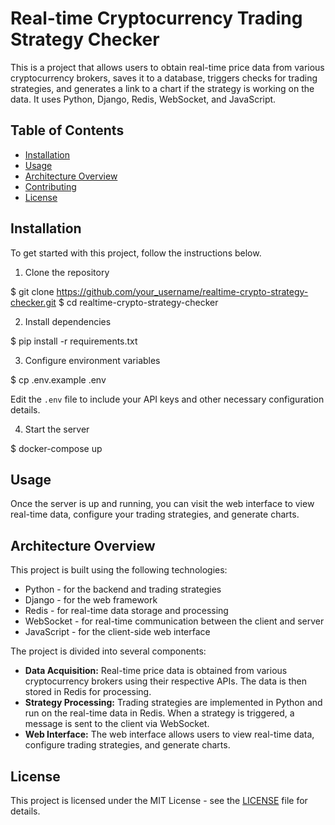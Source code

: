# Real-time Cryptocurrency Trading Strategy Checker

This is a project that allows users to obtain real-time price data from various cryptocurrency brokers, saves it to a database, triggers checks for trading strategies, and generates a link to a chart if the strategy is working on the data. It uses Python, Django, Redis, WebSocket, and JavaScript.

## Table of Contents
- [Installation](#installation)
- [Usage](#usage)
- [Architecture Overview](#architecture-overview)
- [Contributing](#contributing)
- [License](#license)

## Installation

To get started with this project, follow the instructions below.

1. Clone the repository

$ git clone https://github.com/your_username/realtime-crypto-strategy-checker.git
$ cd realtime-crypto-strategy-checker

2. Install dependencies

$ pip install -r requirements.txt


3. Configure environment variables

$ cp .env.example .env

Edit the `.env` file to include your API keys and other necessary configuration details.

4. Start the server

$ docker-compose up



## Usage

Once the server is up and running, you can visit the web interface to view real-time data, configure your trading strategies, and generate charts.

## Architecture Overview

This project is built using the following technologies:

- Python - for the backend and trading strategies
- Django - for the web framework
- Redis - for real-time data storage and processing
- WebSocket - for real-time communication between the client and server
- JavaScript - for the client-side web interface

The project is divided into several components:

- **Data Acquisition:** Real-time price data is obtained from various cryptocurrency brokers using their respective APIs. The data is then stored in Redis for processing.
- **Strategy Processing:** Trading strategies are implemented in Python and run on the real-time data in Redis. When a strategy is triggered, a message is sent to the client via WebSocket.
- **Web Interface:** The web interface allows users to view real-time data, configure trading strategies, and generate charts.

## License

This project is licensed under the MIT License - see the [LICENSE](LICENSE) file for details.